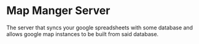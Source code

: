 # Map Manger Server

The server that syncs your google spreadsheets with some database and allows google map instances to be built from said database.